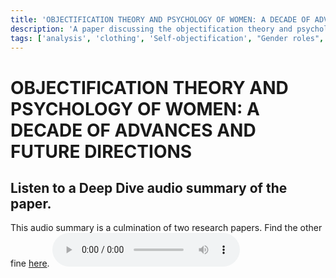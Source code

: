 ```yaml
---
title: 'OBJECTIFICATION THEORY AND PSYCHOLOGY OF WOMEN: A DECADE OF ADVANCES AND FUTURE DIRECTIONS'
description: 'A paper discussing the objectification theory and psychology of women'
tags: ['analysis', 'clothing', 'Self-objectification', "Gender roles", "Femininity", "Sex object", "Content analysis"]
---
```


# OBJECTIFICATION THEORY AND PSYCHOLOGY OF WOMEN: A DECADE OF ADVANCES AND FUTURE DIRECTIONS

## Listen to a Deep Dive audio summary of the paper.

This audio summary is a culmination of two research papers. Find the other fine <a href="putting-on-sexiness">here</a>.
<audio controls src="https://github.com/SumirSeth/knowledge-base/raw/refs/heads/main/assets/DeepDive-Objectification.mp3"></audio>

